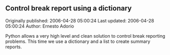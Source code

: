 ## Control break report using a dictionary

Originally published: 2006-04-28 05:00:24
Last updated: 2006-04-28 05:00:24
Author: Ernesto Adorio

Python allows a very high level and clean solution to control break reporting problems.  This time we use a dictionary and a list to create summary reports.